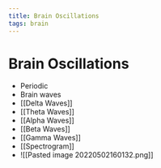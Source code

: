 ```yaml
---
title: Brain Oscillations
tags: brain
---
```


# Brain Oscillations
- Periodic 
- Brain waves
- [[Delta Waves]]
- [[Theta Waves]]
- [[Alpha Waves]]
- [[Beta Waves]]
- [[Gamma Waves]]
- [[Spectrogram]]
- ![[Pasted image 20220502160132.png]]






























